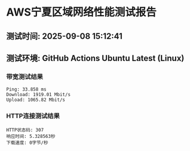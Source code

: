# AWS宁夏区域网络性能测试报告
## 测试时间: 2025-09-08 15:12:41
## 测试环境: GitHub Actions Ubuntu Latest (Linux)

### 带宽测试结果
```
Ping: 33.858 ms
Download: 1919.01 Mbit/s
Upload: 1065.82 Mbit/s
```

### HTTP连接测试结果
```
HTTP状态码: 307
响应时间: 5.328563秒
下载速度: 0字节/秒
```


